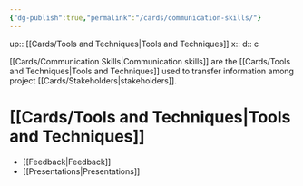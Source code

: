 ```yaml
---
{"dg-publish":true,"permalink":"/cards/communication-skills/"}
---
```


up:: [[Cards/Tools and Techniques\|Tools and Techniques]] 
x:: 
d:: c

[[Cards/Communication Skills\|Communication skills]] are the [[Cards/Tools and Techniques\|Tools and Techniques]] used to transfer information among project [[Cards/Stakeholders\|stakeholders]]. 

# [[Cards/Tools and Techniques\|Tools and Techniques]] 

- [[Feedback\|Feedback]]
- [[Presentations\|Presentations]]

